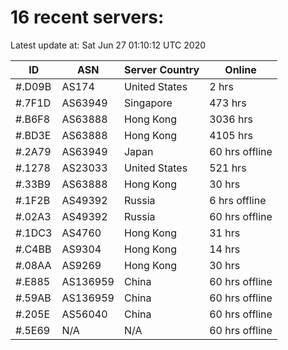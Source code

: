 # 16 recent servers:

Latest update at: Sat Jun 27 01:10:12 UTC 2020

| ID | ASN | Server Country | Online |
| -- | --- | -------------- | ------ |
| #.D09B | AS174 | United States | 2 hrs |
| #.7F1D | AS63949 | Singapore | 473 hrs |
| #.B6F8 | AS63888 | Hong Kong | 3036 hrs |
| #.BD3E | AS63888 | Hong Kong | 4105 hrs |
| #.2A79 | AS63949 | Japan | 60 hrs offline |
| #.1278 | AS23033 | United States | 521 hrs |
| #.33B9 | AS63888 | Hong Kong | 30 hrs |
| #.1F2B | AS49392 | Russia | 6 hrs offline |
| #.02A3 | AS49392 | Russia | 60 hrs offline |
| #.1DC3 | AS4760 | Hong Kong | 31 hrs |
| #.C4BB | AS9304 | Hong Kong | 14 hrs |
| #.08AA | AS9269 | Hong Kong | 30 hrs |
| #.E885 | AS136959 | China | 60 hrs offline |
| #.59AB | AS136959 | China | 60 hrs offline |
| #.205E | AS56040 | China | 60 hrs offline |
| #.5E69 | N/A | N/A | 60 hrs offline |

